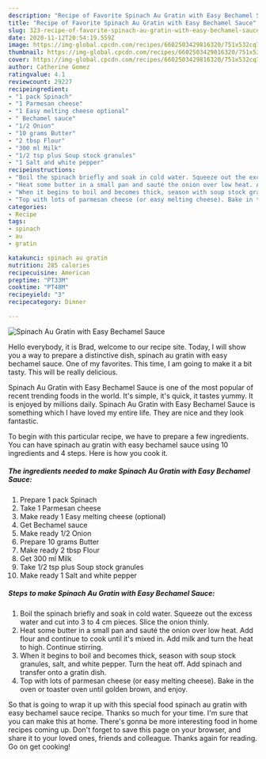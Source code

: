 ```yaml
---
description: "Recipe of Favorite Spinach Au Gratin with Easy Bechamel Sauce"
title: "Recipe of Favorite Spinach Au Gratin with Easy Bechamel Sauce"
slug: 323-recipe-of-favorite-spinach-au-gratin-with-easy-bechamel-sauce
date: 2020-11-12T20:54:19.559Z
image: https://img-global.cpcdn.com/recipes/6602503429816320/751x532cq70/spinach-au-gratin-with-easy-bechamel-sauce-recipe-main-photo.jpg
thumbnail: https://img-global.cpcdn.com/recipes/6602503429816320/751x532cq70/spinach-au-gratin-with-easy-bechamel-sauce-recipe-main-photo.jpg
cover: https://img-global.cpcdn.com/recipes/6602503429816320/751x532cq70/spinach-au-gratin-with-easy-bechamel-sauce-recipe-main-photo.jpg
author: Catherine Gomez
ratingvalue: 4.1
reviewcount: 29227
recipeingredient:
- "1 pack Spinach"
- "1 Parmesan cheese"
- "1 Easy melting cheese optional"
- " Bechamel sauce"
- "1/2 Onion"
- "10 grams Butter"
- "2 tbsp Flour"
- "300 ml Milk"
- "1/2 tsp plus Soup stock granules"
- "1 Salt and white pepper"
recipeinstructions:
- "Boil the spinach briefly and soak in cold water. Squeeze out the excess water and cut into 3 to 4 cm pieces. Slice the onion thinly."
- "Heat some butter in a small pan and sauté the onion over low heat. Add flour and continue to cook until it&#39;s mixed in. Add milk and turn the heat to high. Continue stirring."
- "When it begins to boil and becomes thick, season with soup stock granules, salt, and white pepper. Turn the heat off. Add spinach and transfer onto a gratin dish."
- "Top with lots of parmesan cheese (or easy melting cheese). Bake in the oven or toaster oven until golden brown, and enjoy."
categories:
- Recipe
tags:
- spinach
- au
- gratin

katakunci: spinach au gratin 
nutrition: 285 calories
recipecuisine: American
preptime: "PT33M"
cooktime: "PT48M"
recipeyield: "3"
recipecategory: Dinner

---
```



![Spinach Au Gratin with Easy Bechamel Sauce](https://img-global.cpcdn.com/recipes/6602503429816320/751x532cq70/spinach-au-gratin-with-easy-bechamel-sauce-recipe-main-photo.jpg)

Hello everybody, it is Brad, welcome to our recipe site. Today, I will show you a way to prepare a distinctive dish, spinach au gratin with easy bechamel sauce. One of my favorites. This time, I am going to make it a bit tasty. This will be really delicious.



Spinach Au Gratin with Easy Bechamel Sauce is one of the most popular of recent trending foods in the world. It's simple, it's quick, it tastes yummy. It is enjoyed by millions daily. Spinach Au Gratin with Easy Bechamel Sauce is something which I have loved my entire life. They are nice and they look fantastic.


To begin with this particular recipe, we have to prepare a few ingredients. You can have spinach au gratin with easy bechamel sauce using 10 ingredients and 4 steps. Here is how you cook it.

<!--inarticleads1-->

##### The ingredients needed to make Spinach Au Gratin with Easy Bechamel Sauce:

1. Prepare 1 pack Spinach
1. Take 1 Parmesan cheese
1. Make ready 1 Easy melting cheese (optional)
1. Get  Bechamel sauce
1. Make ready 1/2 Onion
1. Prepare 10 grams Butter
1. Make ready 2 tbsp Flour
1. Get 300 ml Milk
1. Take 1/2 tsp plus Soup stock granules
1. Make ready 1 Salt and white pepper




<!--inarticleads2-->

##### Steps to make Spinach Au Gratin with Easy Bechamel Sauce:

1. Boil the spinach briefly and soak in cold water. Squeeze out the excess water and cut into 3 to 4 cm pieces. Slice the onion thinly.
1. Heat some butter in a small pan and sauté the onion over low heat. Add flour and continue to cook until it&#39;s mixed in. Add milk and turn the heat to high. Continue stirring.
1. When it begins to boil and becomes thick, season with soup stock granules, salt, and white pepper. Turn the heat off. Add spinach and transfer onto a gratin dish.
1. Top with lots of parmesan cheese (or easy melting cheese). Bake in the oven or toaster oven until golden brown, and enjoy.




So that is going to wrap it up with this special food spinach au gratin with easy bechamel sauce recipe. Thanks so much for your time. I'm sure that you can make this at home. There's gonna be more interesting food in home recipes coming up. Don't forget to save this page on your browser, and share it to your loved ones, friends and colleague. Thanks again for reading. Go on get cooking!
